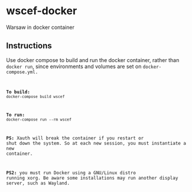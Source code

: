 # wscef-docker

Warsaw in docker container

## Instructions

Use docker compose to build and run the docker container, rather than <code>docker run</code>, 
since environments and volumes are set on <code>docker-compose.yml.

**To build:** `docker-compose build wscef`

**To run:** `docker-compose run --rm wscef`

**PS:** Xauth will break the container if you restart or
shut down the system. So at each new session, you must instantiate a new container.</p>

**PS2:** you must run Docker using a GNU/Linux distro running xorg.
Be aware some installations may run another display server, such as Wayland. 
